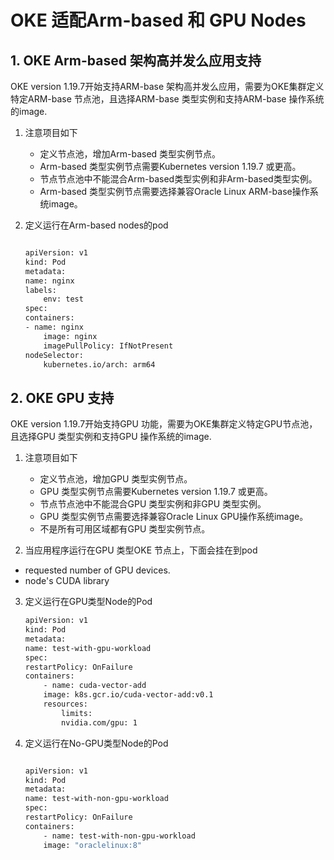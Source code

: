 # OKE 适配Arm-based 和 GPU Nodes

## 1. OKE Arm-based 架构高并发么应用支持

OKE version 1.19.7开始支持ARM-base 架构高并发么应用，需要为OKE集群定义特定ARM-base 节点池，且选择ARM-base 类型实例和支持ARM-base 操作系统的image.

1. 注意项目如下

    * 定义节点池，增加Arm-based 类型实例节点。
    * Arm-based 类型实例节点需要Kubernetes version 1.19.7 或更高。
    * 节点节点池中不能混合Arm-based类型实例和非Arm-based类型实例。
    * Arm-based 类型实例节点需要选择兼容Oracle Linux ARM-base操作系统image。

2. 定义运行在Arm-based nodes的pod

    ```bash

    apiVersion: v1
    kind: Pod
    metadata:
    name: nginx
    labels:
        env: test
    spec:
    containers:
    - name: nginx
        image: nginx
        imagePullPolicy: IfNotPresent
    nodeSelector:
        kubernetes.io/arch: arm64
    ```

## 2. OKE GPU 支持

OKE version 1.19.7开始支持GPU 功能，需要为OKE集群定义特定GPU节点池，且选择GPU 类型实例和支持GPU 操作系统的image.

1. 注意项目如下

    * 定义节点池，增加GPU 类型实例节点。
    * GPU 类型实例节点需要Kubernetes version 1.19.7 或更高。
    * 节点节点池中不能混合GPU 类型实例和非GPU 类型实例。
    * GPU 类型实例节点需要选择兼容Oracle Linux GPU操作系统image。
    * 不是所有可用区域都有GPU 类型实例节点。

2. 当应用程序运行在GPU 类型OKE 节点上，下面会挂在到pod

* requested number of GPU devices.
* node's CUDA library

3. 定义运行在GPU类型Node的Pod

    ```bash
    apiVersion: v1
    kind: Pod
    metadata:
    name: test-with-gpu-workload
    spec:
    restartPolicy: OnFailure
    containers:
        - name: cuda-vector-add
        image: k8s.gcr.io/cuda-vector-add:v0.1
        resources:
            limits:
            nvidia.com/gpu: 1
    ```

4. 定义运行在No-GPU类型Node的Pod

    ```bash

    apiVersion: v1
    kind: Pod
    metadata:
    name: test-with-non-gpu-workload
    spec:
    restartPolicy: OnFailure
    containers:
        - name: test-with-non-gpu-workload
        image: "oraclelinux:8"
    ```
